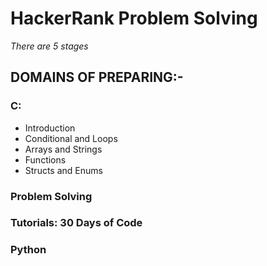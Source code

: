 # HackerRank Problem Solving

*There are 5 stages*

## DOMAINS OF PREPARING:-
### C:
-	Introduction
-	Conditional and Loops
-	Arrays and Strings
-	Functions
-	Structs and Enums

### Problem Solving
### Tutorials: 30 Days of Code
### Python


